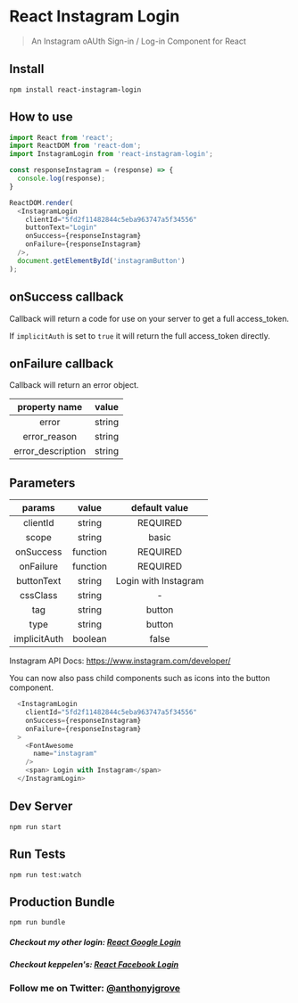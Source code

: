 # React Instagram Login

> An Instagram oAUth Sign-in / Log-in Component for React


## Install
```
npm install react-instagram-login

```
## How to use
```js
import React from 'react';
import ReactDOM from 'react-dom';
import InstagramLogin from 'react-instagram-login';

const responseInstagram = (response) => {
  console.log(response);
}

ReactDOM.render(
  <InstagramLogin
    clientId="5fd2f11482844c5eba963747a5f34556"
    buttonText="Login"
    onSuccess={responseInstagram}
    onFailure={responseInstagram}
  />,
  document.getElementById('instagramButton')
);
```
## onSuccess callback

Callback will return a code for use on your server to get a full access_token.

If ```implicitAuth``` is set to ```true``` it will return the full access_token directly.

## onFailure callback

Callback will return an error object.

| property name       |  value   |
|:-------------------:|:--------:|
|       error         |  string  |
|    error_reason     |  string  |
|  error_description  |  string  |

## Parameters

|    params    |   value  |             default value            |
|:------------:|:--------:|:------------------------------------:|
|    clientId  |  string  |               REQUIRED               |
|     scope    |  string  |                 basic                |
|   onSuccess  | function |               REQUIRED               |
|   onFailure  | function |               REQUIRED               |
|   buttonText |  string  |            Login with Instagram      |
|   cssClass   |  string  |                   -                  |
|     tag      |  string  |                button                |
|     type     |  string  |                button                |
| implicitAuth | boolean  |                false                 |


Instagram API Docs: https://www.instagram.com/developer/

You can now also pass child components such as icons into the button component.
```js
  <InstagramLogin
    clientId="5fd2f11482844c5eba963747a5f34556"
    onSuccess={responseInstagram}
    onFailure={responseInstagram}
  >
    <FontAwesome
      name="instagram"
    />
    <span> Login with Instagram</span>
  </InstagramLogin>

```
## Dev Server
```
npm run start

```
## Run Tests
```
npm run test:watch

```

## Production Bundle
```
npm run bundle
```
##### Checkout my other login: [React Google Login](https://github.com/anthonyjgrove/react-google-login)

##### Checkout keppelen's: [React Facebook Login](https://github.com/keppelen/react-facebook-login)

### Follow me on Twitter: [@anthonyjgrove](https://twitter.com/anthonyjgrove)

